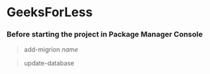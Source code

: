 # GeeksForLess
### Before starting the project in Package Manager Console
> add-migrion *name*

> update-database
